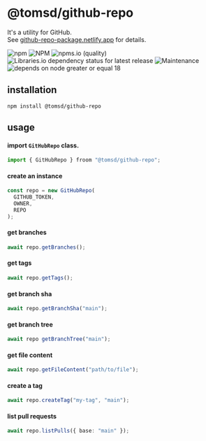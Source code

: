 # @tomsd/github-repo

It's a utility for GitHub.  
See [github-repo-package.netlify.app](https://github-repo-package.netlify.app/) for details.

![npm](https://img.shields.io/npm/v/@tomsd/github-repo)
![NPM](https://img.shields.io/npm/l/@tomsd/github-repo)
![npms.io (quality)](https://img.shields.io/npms-io/quality-score/@tomsd/github-repo)
![Libraries.io dependency status for latest release](https://img.shields.io/librariesio/release/npm/@tomsd/github-repo)
![Maintenance](https://img.shields.io/maintenance/yes/2024)
![depends on node greater or equal 18](https://img.shields.io/badge/node%20>=%2018-informational)


## installation

``` shell
npm install @tomsd/github-repo
```

## usage

#### import `GitHubRepo` class.

``` typescript
import { GitHubRepo } froom "@tomsd/github-repo";
```

#### create an instance

``` typescript
const repo = new GitHubRepo(
  GITHUB_TOKEN,
  OWNER,
  REPO
);
```

#### get branches

``` typescript
await repo.getBranches();
```
#### get tags

``` typescript
await repo.getTags();
```

#### get branch sha

``` typescript
await repo.getBranchSha("main");
```

#### get branch tree

``` typescript
await repo getBranchTree("main");
```

#### get file content

``` typescript
await repo.getFileContent("path/to/file");
```

#### create a tag

``` typescript
await repo.createTag("my-tag", "main");
```

#### list pull requests

``` typescript
await repo.listPulls({ base: "main" });
```
